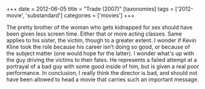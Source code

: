 +++
date = 2012-06-05
title = "Trade (2007)"
[taxonomies]
tags = ['2012-movie', 'substandard']
categories = ['movies']
+++

The pretty brother of the woman who gets kidnapped for sex should have
been given less screen time. Either that or more acting classes. Same
applies to his sister, the victim, though to a greater extent. I wonder
if Kevin Kline took the role because his career isn't doing so good, or
because of the subject matter (one would hope for the latter). I wonder
what's up with the guy driving the victims to their fates. He
represents a failed attempt at a portrayal of a bad guy with some good
inside of him, but is given a real poor performance. In conclusion, I
really think the director is bad, and should not have been allowed to
head a movie that carries such an important message.
